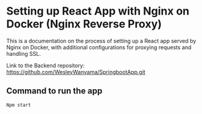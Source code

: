 # Setting up React App with Nginx on Docker (Nginx Reverse Proxy)
This is a documentation on the process of setting up a React app served by Nginx on Docker, with additional configurations for proxying requests and handling SSL.



Link to the Backend repository: https://github.com/WesleyWanyama/SpringbootApp.git

## Command to run the app
```node
Npm start
```
